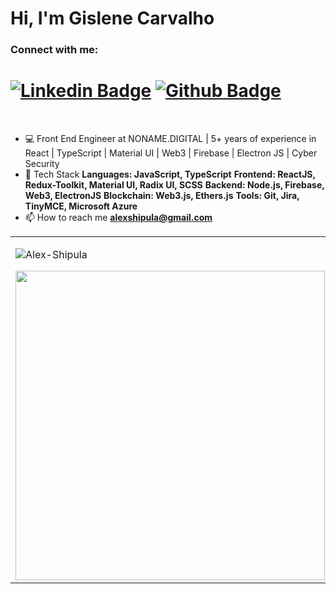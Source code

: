 <h1 align="left">Hi, I'm Gislene Carvalho</h1>

<h3 align="left">Connect with me:</h3> 

# [![Linkedin Badge](https://img.shields.io/badge/-LinkedIn-0077B5?style=flat&logo=Linkedin&logoColor=white&link=https://www.linkedin.com/in/alex-shipula/)](https://www.linkedin.com/in/alex-shipula/) [![Github Badge](https://img.shields.io/badge/-Github-242A2D?style=flat&logo=Github&logoColor=white&link=https://github.com/alex-shipula/)](https://github.com/alex-shipula/)

<br />
 
- 💻 Front End Engineer at NONAME.DIGITAL | 5+ years of experience in React | TypeScript | Material UI | Web3 | Firebase | Electron JS | Cyber Security
- 🌱 Tech Stack **Languages: JavaScript, TypeScript**
                **Frontend: ReactJS, Redux-Toolkit, Material UI, Radix UI, SCSS**
                **Backend: Node.js, Firebase, Web3, ElectronJS**
                **Blockchain: Web3.js, Ethers.js**
                **Tools: Git, Jira, TinyMCE, Microsoft Azure**
- 📫 How to reach me **alexshipula@gmail.com**     

<center>
 <table>
   <tr>
   <td>
   <p><img align="center" src="https://github-readme-stats.vercel.app/api/top-langs?username=Alex-Shipula&show_icons=true&locale=en&layout=compact"      alt="Alex-Shipula" /></p>
   <img width="495px" align="left" src="https://github-readme-stats.vercel.app/api?username=Alex-Shipula&show_icons=true&count_private=true" />
   </td>
  </tr>   
  </table>
</center>
